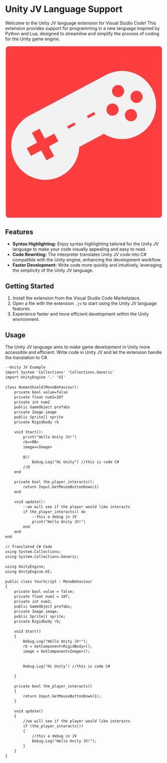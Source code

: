 # Unity JV Language Support

Welcome to the Unity JV language extension for Visual Studio Code! This extension provides support for programming in a new language inspired by Python and Lua, designed to streamline and simplify the process of coding for the Unity game engine.

![Log](img/jv.png)

## Features

- **Syntax Highlighting:** Enjoy syntax highlighting tailored for the Unity JV language to make your code visually appealing and easy to read.
- **Code Rewriting:** The interpreter translates Unity JV code into C# compatible with the Unity engine, enhancing the development workflow.
- **Faster Development:** Write code more quickly and intuitively, leveraging the simplicity of the Unity JV language.

## Getting Started

1. Install the extension from the Visual Studio Code Marketplace.
2. Open a file with the extension `.jv` to start using the Unity JV language features.
3. Experience faster and more efficient development within the Unity environment.

## Usage

The Unity JV language aims to make game development in Unity more accessible and efficient. Write code in Unity JV and let the extension handle the translation to C#.

```jv
--Unity JV Example
import System 'Collections' 'Collections.Generic'
import UnityEngine '.' 'UI'

class HumanShield(MonoBehaviour):
    private bool value=false
    private float num1=10f
    private int num2
    public GameObject prefabs
    private Image image
    public Sprite[] sprite
    private Rigidbody rb 

    void Start():
        print("Hello Unity JV!")
        rb=<RB>
        image=<Image>

        @//
            Debug.Log("Hi Unity") //this is code C#
        //@
    end

    private bool the_player_interacts():
        return Input.GetMouseButtonDown(1)
    end 

    void update():
        --we will see if the player would like interacts
        if the_player_interacts() do
            --this a debug in JV
            print("Hello Unity JV!")
        end
    end 
end 

// Translated C# Code
using System.Collections;
using System.Collections.Generic;

using UnityEngine;
using UnityEngine.UI;

public class YourScript : MonoBehaviour
{
    private bool value = false;
    private float num1 = 10f;
    private int num2;
    public GameObject prefabs;
    private Image image;
    public Sprite[] sprite;
    private Rigidbody rb;

    void Start()
    {
        Debug.Log("Hello Unity JV!");
        rb = GetComponent<RigidBody>();
        image = GetComponent<Image>();


        Debug.Log("Hi Unity") //this is code C# 

    }

    private bool the_player_interacts()
    {
        return Input.GetMouseButtonDown(1);
    }

    void update()
    {
        //we will see if the player would like interacts 
        if (the_player_interacts())
        {
            //this a debug in JV
            Debug.Log("Hello Unity JV!");
        }
    }
}
